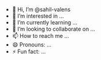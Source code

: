 - 👋 Hi, I’m @sahil-valens
- 👀 I’m interested in ...
- 🌱 I’m currently learning ...
- 💞️ I’m looking to collaborate on ...
- 📫 How to reach me ...
- 😄 Pronouns: ...
- ⚡ Fun fact: ...

<!---
sahil-valens/sahil-valens is a ✨ special ✨ repository because its `README.md` (this file) appears on your GitHub profile.
You can click the Preview link to take a look at your changes.
--->
